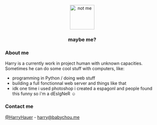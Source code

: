 <!--
**geekcatfr/geekcatfr** is a ✨ _special_ ✨ repository because its `README.md` (this file) appears on your GitHub profile.

Here are some ideas to get you started:

- 🔭 I’m currently working on ...
- 🌱 I’m currently learning ...
- 👯 I’m looking to collaborate on ...
- 🤔 I’m looking for help with ...
- 💬 Ask me about ...
- 📫 How to reach me: ...
- 😄 Pronouns: ...
- ⚡ Fun fact: ...
-->
<p align="center">
  <img src="https://avatars.githubusercontent.com/u/37616962?s=460&u=3ef9ae978dc7a56d11bd9b4deb3d48d683430e1d&v=4" alt="not me" width="80" height="80">
  <h3 align="center">maybe me?</h3>
</p>

### About me
Harry is a currently work in project human with unknown capacities. Sometimes he can do some cool stuff with computers, like:
- programming in Python / doing web stuff
- building a full fonctionnal web server and things like that
- idk one time i used photoshop i created a espagonl and people found this funny so i'm a dEsIgNeR :relaxed:

### Contact me
[@HarryHauer](https://twitter.com/harrypfff) - harry@babychou.me

